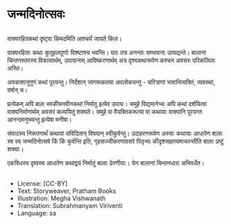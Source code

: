 # जन्मदिनोत्सवः

##
##
##
##
वाक्यरहितकथां दृष्ट्वा किमदमिति आश्चर्यं जायते किल।

वाक्यरहिताः कथाः कुतूहलपूर्णाः विश्ष्टाश्च भवन्ति। यतः तत्र अनन्ताः सम्भावनाः उत्पद्यन्ते। बालानां चिन्तनस्तरस्य विकासार्थम्, उपायानाम् आविष्करणार्थम् अत्र दृश्यकथारूपेण कश्चन अवसरः परिकल्पितः अस्ति।

अवकाशानुगुणं कथां पूरयन्तु। निर्देशान् जागरूकतया अवलोकयन्तु - चरित्राणां भावाभिव्यक्तिं, व्यवस्थां, वर्षान् च।

प्रत्येकम् अपि बालः स्वकीयनवीनकथां निर्मातु इत्येव उपायः। समूहे विद्यमानेभ्यः अपि कथां दर्शयित्वा वाक्यनिर्माणार्थम् अवसरं कल्पयितुं शक्यते। समूहे वा वैयक्तिकरूत्या वा कथायाः  वाक्यानि पूरयन्तः आनन्दमनुभवन्तु इत्येषा मनीषा।

संवादस्य निरूपणार्थं कथायां संविदितान् विषयान् स्वीकुर्वन्तु। उदाहरणरूपेण अस्याः कथायाः आधारेण बालाः स्व स्व जन्मदिनोत्सवे किं किं कुर्वन्ति इति, गृहसज्जीकरणावसरे पितृभ्यः कीदृशसहाय्यमाचरन्तीति बालाः प्रष्टुं शक्याः।

एकविधस्य दृष्यस्य आधारेण कथाद्वयं निर्मातुं बालाः प्रेरणीयाः। येन बालानां चिन्तनधारा अभिवर्धेत।

##
* License: [CC-BY]
* Text: Storyweaver, Pratham Books
* Illustration: Megha Vishwanath
* Translation: Subrahmanyam Viriventi
* Language: sa
